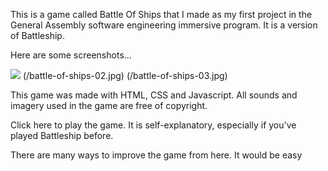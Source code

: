 This is a game called Battle Of Ships that I made as my first project in the General Assembly software engineering immersive program. It is a version of Battleship.

Here are some screenshots...

![](/battle-of-ships-01.jpg)
(/battle-of-ships-02.jpg)
(/battle-of-ships-03.jpg)

This game was made with HTML, CSS and Javascript. All sounds and imagery used in the game are free of copyright.

Click here to play the game. It is self-explanatory, especially if you've played Battleship before.

There are many ways to improve the game from here. It would be easy
